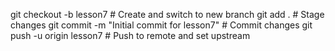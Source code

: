 
git checkout -b lesson7  # Create and switch to new branch
git add .           # Stage changes
git commit -m "Initial commit for lesson7"  # Commit changes
git push -u origin lesson7  # Push to remote and set upstream
